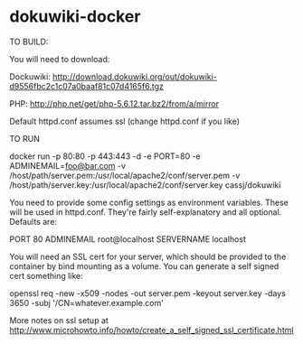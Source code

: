 # dokuwiki-docker

TO BUILD:

You will need to download:

Dockuwiki: 
  http://download.dokuwiki.org/out/dokuwiki-d9556fbc2c1c07a0baaf81c07d4165f6.tgz

PHP:
  http://php.net/get/php-5.6.12.tar.bz2/from/a/mirror
 
Default httpd.conf assumes ssl (change httpd.conf if you like)


TO RUN


docker run -p 80:80 -p 443:443 -d -e PORT=80  -e ADMINEMAIL=foo@bar.com  -v /host/path/server.pem:/usr/local/apache2/conf/server.pem -v /host/path/server.key:/usr/local/apache2/conf/server.key  cassj/dokuwiki


You need to provide some config settings as environment variables. These will be used in httpd.conf.
They're fairly self-explanatory and all optional. Defaults are:

PORT 80
ADMINEMAIL root@localhost
SERVERNAME localhost

You will need an SSL cert for your server, which should be provided to the container by bind mounting as a volume.
You can generate a self signed cert something like:

openssl req -new -x509 -nodes -out server.pem -keyout server.key -days 3650 -subj '/CN=whatever.example.com'

More notes on ssl setup at http://www.microhowto.info/howto/create_a_self_signed_ssl_certificate.html


 
